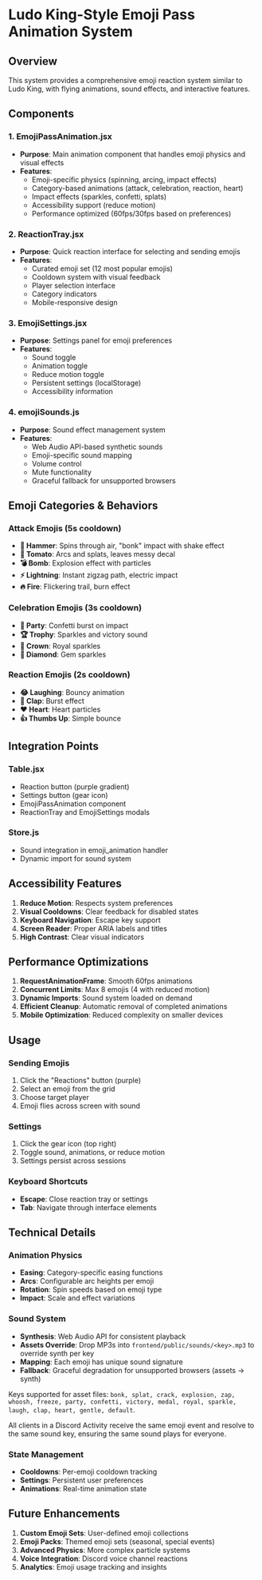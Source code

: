 # Ludo King-Style Emoji Pass Animation System

## Overview
This system provides a comprehensive emoji reaction system similar to Ludo King, with flying animations, sound effects, and interactive features.

## Components

### 1. EmojiPassAnimation.jsx
- **Purpose**: Main animation component that handles emoji physics and visual effects
- **Features**:
  - Emoji-specific physics (spinning, arcing, impact effects)
  - Category-based animations (attack, celebration, reaction, heart)
  - Impact effects (sparkles, confetti, splats)
  - Accessibility support (reduce motion)
  - Performance optimized (60fps/30fps based on preferences)

### 2. ReactionTray.jsx
- **Purpose**: Quick reaction interface for selecting and sending emojis
- **Features**:
  - Curated emoji set (12 most popular emojis)
  - Cooldown system with visual feedback
  - Player selection interface
  - Category indicators
  - Mobile-responsive design

### 3. EmojiSettings.jsx
- **Purpose**: Settings panel for emoji preferences
- **Features**:
  - Sound toggle
  - Animation toggle
  - Reduce motion toggle
  - Persistent settings (localStorage)
  - Accessibility information

### 4. emojiSounds.js
- **Purpose**: Sound effect management system
- **Features**:
  - Web Audio API-based synthetic sounds
  - Emoji-specific sound mapping
  - Volume control
  - Mute functionality
  - Graceful fallback for unsupported browsers

## Emoji Categories & Behaviors

### Attack Emojis (5s cooldown)
- **🔨 Hammer**: Spins through air, "bonk" impact with shake effect
- **🍅 Tomato**: Arcs and splats, leaves messy decal
- **💣 Bomb**: Explosion effect with particles
- **⚡ Lightning**: Instant zigzag path, electric impact
- **🔥 Fire**: Flickering trail, burn effect

### Celebration Emojis (3s cooldown)
- **🎉 Party**: Confetti burst on impact
- **🏆 Trophy**: Sparkles and victory sound
- **👑 Crown**: Royal sparkles
- **💎 Diamond**: Gem sparkles

### Reaction Emojis (2s cooldown)
- **😂 Laughing**: Bouncy animation
- **👏 Clap**: Burst effect
- **❤️ Heart**: Heart particles
- **👍 Thumbs Up**: Simple bounce

## Integration Points

### Table.jsx
- Reaction button (purple gradient)
- Settings button (gear icon)
- EmojiPassAnimation component
- ReactionTray and EmojiSettings modals

### Store.js
- Sound integration in emoji_animation handler
- Dynamic import for sound system

## Accessibility Features

1. **Reduce Motion**: Respects system preferences
2. **Visual Cooldowns**: Clear feedback for disabled states
3. **Keyboard Navigation**: Escape key support
4. **Screen Reader**: Proper ARIA labels and titles
5. **High Contrast**: Clear visual indicators

## Performance Optimizations

1. **RequestAnimationFrame**: Smooth 60fps animations
2. **Concurrent Limits**: Max 8 emojis (4 with reduced motion)
3. **Dynamic Imports**: Sound system loaded on demand
4. **Efficient Cleanup**: Automatic removal of completed animations
5. **Mobile Optimization**: Reduced complexity on smaller devices

## Usage

### Sending Emojis
1. Click the "Reactions" button (purple)
2. Select an emoji from the grid
3. Choose target player
4. Emoji flies across screen with sound

### Settings
1. Click the gear icon (top right)
2. Toggle sound, animations, or reduce motion
3. Settings persist across sessions

### Keyboard Shortcuts
- **Escape**: Close reaction tray or settings
- **Tab**: Navigate through interface elements

## Technical Details

### Animation Physics
- **Easing**: Category-specific easing functions
- **Arcs**: Configurable arc heights per emoji
- **Rotation**: Spin speeds based on emoji type
- **Impact**: Scale and effect variations

### Sound System
- **Synthesis**: Web Audio API for consistent playback
- **Assets Override**: Drop MP3s into `frontend/public/sounds/<key>.mp3` to override synth per key
- **Mapping**: Each emoji has unique sound signature
- **Fallback**: Graceful degradation for unsupported browsers (assets -> synth)

Keys supported for asset files:
`bonk, splat, crack, explosion, zap, whoosh, freeze, party, confetti, victory, medal, royal, sparkle, laugh, clap, heart, gentle, default`.

All clients in a Discord Activity receive the same emoji event and resolve to the same sound key, ensuring the same sound plays for everyone.

### State Management
- **Cooldowns**: Per-emoji cooldown tracking
- **Settings**: Persistent user preferences
- **Animations**: Real-time animation state

## Future Enhancements

1. **Custom Emoji Sets**: User-defined emoji collections
2. **Emoji Packs**: Themed emoji sets (seasonal, special events)
3. **Advanced Physics**: More complex particle systems
4. **Voice Integration**: Discord voice channel reactions
5. **Analytics**: Emoji usage tracking and insights
